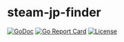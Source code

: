 # steam-jp-finder

[![GoDoc](https://godoc.org/github.com/mikoim/steam-jp-finder?status.svg)](https://godoc.org/github.com/mikoim/steam-jp-finder)
[![Go Report Card](https://goreportcard.com/badge/github.com/mikoim/steam-jp-finder)](https://goreportcard.com/report/github.com/mikoim/steam-jp-finder)
[![License](https://img.shields.io/github/license/mikoim/steam-jp-finder.svg)](LICENSE)
